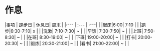 # 作息

|事项 | 跑步日 |  休息日| 周末 |
|:--- | :--- |  :---| |
|起床|6:00| 7:10 | |
|跑步|6:30-7:10| x | |
|洗漱| 7:10-7:30| ~ | |
|早饭| 7:30-7:50| ~ | |
|上班| 7:50-8:30| ~ | |
|在班| 8:30-19:00| ~ | |
|下班| 19:00-20:00| ~ | |
|打卡| 20:00-20:30| ~ | |
|锻炼| 20:30-21:00| ~ | |
|看书| 21:00-22:00| ~ | |
